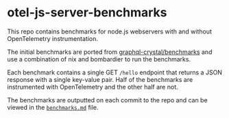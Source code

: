 # otel-js-server-benchmarks

This repo contains benchmarks for node.js webservers with and without OpenTelemetry instrumentation.

The initial benchmarks are ported from [graphql-crystal/benchmarks](https://github.com/graphql-crystal/benchmarks) and use a combination of nix and bombardier to run the benchmarks.

Each benchmark contains a single GET `/hello` endpoint that returns a JSON response with a single key-value pair. Half of the benchmarks are instrumented with OpenTelemetry and the other half are not.

The benchmarks are outputted on each commit to the repo and can be viewed in the [`benchmarks.md`](./benchmarks.md) file.
